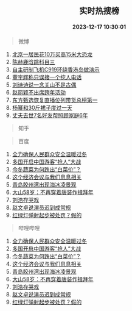 <div align="center"><h2>实时热搜榜</h2><h4>2023-12-17 10:30:01</h4></div>

> 微博  

1. [北京一居民花10万买高15米大恐龙](https://s.weibo.com/weibo?q=%23%E5%8C%97%E4%BA%AC%E4%B8%80%E5%B1%85%E6%B0%91%E8%8A%B110%E4%B8%87%E4%B9%B0%E9%AB%9815%E7%B1%B3%E5%A4%A7%E6%81%90%E9%BE%99%23&t=31&band_rank=1&Refer=top)<br />
2. [陈赫鹿晗跳科目三](https://s.weibo.com/weibo?q=%23%E9%99%88%E8%B5%AB%E9%B9%BF%E6%99%97%E8%B7%B3%E7%A7%91%E7%9B%AE%E4%B8%89%23&t=31&band_rank=2&Refer=top)<br />
3. [自主研制飞机C919环绕香港岛做演示](https://s.weibo.com/weibo?q=%23%E8%87%AA%E4%B8%BB%E7%A0%94%E5%88%B6%E9%A3%9E%E6%9C%BAC919%E7%8E%AF%E7%BB%95%E9%A6%99%E6%B8%AF%E5%B2%9B%E5%81%9A%E6%BC%94%E7%A4%BA%23&t=31&band_rank=3&Refer=top)<br />
4. [董宇辉称只误接一个挖人电话](https://s.weibo.com/weibo?q=%23%E8%91%A3%E5%AE%87%E8%BE%89%E7%A7%B0%E5%8F%AA%E8%AF%AF%E6%8E%A5%E4%B8%80%E4%B8%AA%E6%8C%96%E4%BA%BA%E7%94%B5%E8%AF%9D%23&t=31&band_rank=4&Refer=top)<br />
5. [刘诗诗说一念关山不是古偶](https://s.weibo.com/weibo?q=%23%E5%88%98%E8%AF%97%E8%AF%97%E8%AF%B4%E4%B8%80%E5%BF%B5%E5%85%B3%E5%B1%B1%E4%B8%8D%E6%98%AF%E5%8F%A4%E5%81%B6%23&t=31&band_rank=5&Refer=top)<br />
6. [赵丽颖不出席跨年活动](https://s.weibo.com/weibo?q=%23%E8%B5%B5%E4%B8%BD%E9%A2%96%E4%B8%8D%E5%87%BA%E5%B8%AD%E8%B7%A8%E5%B9%B4%E6%B4%BB%E5%8A%A8%23&t=31&band_rank=6&Refer=top)<br />
7. [东方甄选恢复直播位列带货总榜第一](https://s.weibo.com/weibo?q=%23%E4%B8%9C%E6%96%B9%E7%94%84%E9%80%89%E6%81%A2%E5%A4%8D%E7%9B%B4%E6%92%AD%E4%BD%8D%E5%88%97%E5%B8%A6%E8%B4%A7%E6%80%BB%E6%A6%9C%E7%AC%AC%E4%B8%80%23&t=31&band_rank=7&Refer=top)<br />
8. [杨幂和30斤裙子度过一天](https://s.weibo.com/weibo?q=%E6%9D%A8%E5%B9%82%E5%92%8C30%E6%96%A4%E8%A3%99%E5%AD%90%E5%BA%A6%E8%BF%87%E4%B8%80%E5%A4%A9&t=31&band_rank=8&Refer=top)<br />
9. [丈夫去世7名好友帮照顾家庭6年](https://s.weibo.com/weibo?q=%23%E4%B8%88%E5%A4%AB%E5%8E%BB%E4%B8%967%E5%90%8D%E5%A5%BD%E5%8F%8B%E5%B8%AE%E7%85%A7%E9%A1%BE%E5%AE%B6%E5%BA%AD6%E5%B9%B4%23&t=31&band_rank=9&Refer=top)<br />

> 知乎  


> 百度  

1. [全力确保人民群众安全温暖过冬](https://www.baidu.com/s?wd=%E5%85%A8%E5%8A%9B%E7%A1%AE%E4%BF%9D%E4%BA%BA%E6%B0%91%E7%BE%A4%E4%BC%97%E5%AE%89%E5%85%A8%E6%B8%A9%E6%9A%96%E8%BF%87%E5%86%AC&sa=fyb_news&rsv_dl=fyb_news)<br />
2. [多国开启中国游客“抢人”大战](https://www.baidu.com/s?wd=%E5%A4%9A%E5%9B%BD%E5%BC%80%E5%90%AF%E4%B8%AD%E5%9B%BD%E6%B8%B8%E5%AE%A2%E2%80%9C%E6%8A%A2%E4%BA%BA%E2%80%9D%E5%A4%A7%E6%88%98&sa=fyb_news&rsv_dl=fyb_news)<br />
3. [今冬蔬菜为何跌出“白菜价”？](https://www.baidu.com/s?wd=%E4%BB%8A%E5%86%AC%E8%94%AC%E8%8F%9C%E4%B8%BA%E4%BD%95%E8%B7%8C%E5%87%BA%E2%80%9C%E7%99%BD%E8%8F%9C%E4%BB%B7%E2%80%9D%EF%BC%9F&sa=fyb_news&rsv_dl=fyb_news)<br />
4. [这个经济会议与我们息息相关](https://www.baidu.com/s?wd=%E8%BF%99%E4%B8%AA%E7%BB%8F%E6%B5%8E%E4%BC%9A%E8%AE%AE%E4%B8%8E%E6%88%91%E4%BB%AC%E6%81%AF%E6%81%AF%E7%9B%B8%E5%85%B3&sa=fyb_news&rsv_dl=fyb_news)<br />
5. [青岛胶州湾出现海冰凌景观](https://www.baidu.com/s?wd=%E9%9D%92%E5%B2%9B%E8%83%B6%E5%B7%9E%E6%B9%BE%E5%87%BA%E7%8E%B0%E6%B5%B7%E5%86%B0%E5%87%8C%E6%99%AF%E8%A7%82&sa=fyb_news&rsv_dl=fyb_news)<br />
6. [大山58岁：不再穿着唐装作揖拜年](https://www.baidu.com/s?wd=%E5%A4%A7%E5%B1%B158%E5%B2%81%EF%BC%9A%E4%B8%8D%E5%86%8D%E7%A9%BF%E7%9D%80%E5%94%90%E8%A3%85%E4%BD%9C%E6%8F%96%E6%8B%9C%E5%B9%B4&sa=fyb_news&rsv_dl=fyb_news)<br />
7. [刘浩存哭戏](https://www.baidu.com/s?wd=%E5%88%98%E6%B5%A9%E5%AD%98%E5%93%AD%E6%88%8F&sa=fyb_news&rsv_dl=fyb_news)<br />
8. [赵文卓说演员迟到成常规](https://www.baidu.com/s?wd=%E8%B5%B5%E6%96%87%E5%8D%93%E8%AF%B4%E6%BC%94%E5%91%98%E8%BF%9F%E5%88%B0%E6%88%90%E5%B8%B8%E8%A7%84&sa=fyb_news&rsv_dl=fyb_news)<br />
9. [红绿灯弹射起步被处罚？假的](https://www.baidu.com/s?wd=%E7%BA%A2%E7%BB%BF%E7%81%AF%E5%BC%B9%E5%B0%84%E8%B5%B7%E6%AD%A5%E8%A2%AB%E5%A4%84%E7%BD%9A%EF%BC%9F%E5%81%87%E7%9A%84&sa=fyb_news&rsv_dl=fyb_news)<br />

> 哔哩哔哩  

1. [全力确保人民群众安全温暖过冬](https://www.baidu.com/s?wd=%E5%85%A8%E5%8A%9B%E7%A1%AE%E4%BF%9D%E4%BA%BA%E6%B0%91%E7%BE%A4%E4%BC%97%E5%AE%89%E5%85%A8%E6%B8%A9%E6%9A%96%E8%BF%87%E5%86%AC&sa=fyb_news&rsv_dl=fyb_news)<br />
2. [多国开启中国游客“抢人”大战](https://www.baidu.com/s?wd=%E5%A4%9A%E5%9B%BD%E5%BC%80%E5%90%AF%E4%B8%AD%E5%9B%BD%E6%B8%B8%E5%AE%A2%E2%80%9C%E6%8A%A2%E4%BA%BA%E2%80%9D%E5%A4%A7%E6%88%98&sa=fyb_news&rsv_dl=fyb_news)<br />
3. [今冬蔬菜为何跌出“白菜价”？](https://www.baidu.com/s?wd=%E4%BB%8A%E5%86%AC%E8%94%AC%E8%8F%9C%E4%B8%BA%E4%BD%95%E8%B7%8C%E5%87%BA%E2%80%9C%E7%99%BD%E8%8F%9C%E4%BB%B7%E2%80%9D%EF%BC%9F&sa=fyb_news&rsv_dl=fyb_news)<br />
4. [这个经济会议与我们息息相关](https://www.baidu.com/s?wd=%E8%BF%99%E4%B8%AA%E7%BB%8F%E6%B5%8E%E4%BC%9A%E8%AE%AE%E4%B8%8E%E6%88%91%E4%BB%AC%E6%81%AF%E6%81%AF%E7%9B%B8%E5%85%B3&sa=fyb_news&rsv_dl=fyb_news)<br />
5. [青岛胶州湾出现海冰凌景观](https://www.baidu.com/s?wd=%E9%9D%92%E5%B2%9B%E8%83%B6%E5%B7%9E%E6%B9%BE%E5%87%BA%E7%8E%B0%E6%B5%B7%E5%86%B0%E5%87%8C%E6%99%AF%E8%A7%82&sa=fyb_news&rsv_dl=fyb_news)<br />
6. [大山58岁：不再穿着唐装作揖拜年](https://www.baidu.com/s?wd=%E5%A4%A7%E5%B1%B158%E5%B2%81%EF%BC%9A%E4%B8%8D%E5%86%8D%E7%A9%BF%E7%9D%80%E5%94%90%E8%A3%85%E4%BD%9C%E6%8F%96%E6%8B%9C%E5%B9%B4&sa=fyb_news&rsv_dl=fyb_news)<br />
7. [刘浩存哭戏](https://www.baidu.com/s?wd=%E5%88%98%E6%B5%A9%E5%AD%98%E5%93%AD%E6%88%8F&sa=fyb_news&rsv_dl=fyb_news)<br />
8. [赵文卓说演员迟到成常规](https://www.baidu.com/s?wd=%E8%B5%B5%E6%96%87%E5%8D%93%E8%AF%B4%E6%BC%94%E5%91%98%E8%BF%9F%E5%88%B0%E6%88%90%E5%B8%B8%E8%A7%84&sa=fyb_news&rsv_dl=fyb_news)<br />
9. [红绿灯弹射起步被处罚？假的](https://www.baidu.com/s?wd=%E7%BA%A2%E7%BB%BF%E7%81%AF%E5%BC%B9%E5%B0%84%E8%B5%B7%E6%AD%A5%E8%A2%AB%E5%A4%84%E7%BD%9A%EF%BC%9F%E5%81%87%E7%9A%84&sa=fyb_news&rsv_dl=fyb_news)<br />
